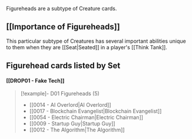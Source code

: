 Figureheads are a subtype of Creature cards.

## [[Importance of Figureheads]]

This particular subtype of Creatures has several important abilities unique to them
when they are [[Seat|Seated]] in a player's [[Think Tank]]. 
## Figurehead cards listed by Set

#### [[DROP01 - Fake Tech]]

> [!example]- D01 Figureheads (5)
>  - [[0014 - AI Overlord|AI Overlord]]
>  - [[0017 - Blockchain Evangelist|Blockchain Evangelist]]
>  - [[0054 - Electric Chairman|Electric Chairman]]
>  - [[0009 - Startup Guy|Startup Guy]]
>  - [[0012 - The Algorithm|The Algorithm]]
